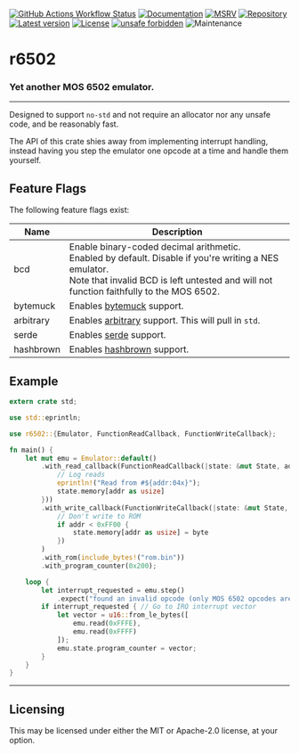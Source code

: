 [![GitHub Actions Workflow Status](https://img.shields.io/github/actions/workflow/status/balt-dev/r6502/.github%2Fworkflows%2Frust.yml?branch=trunk&style=flat&label=tests)](https://github.com/balt-dev/r6502/actions/)
[![Documentation](https://docs.rs/r6502/badge.svg)](https://docs.rs/r6502)
[![MSRV](https://img.shields.io/badge/MSRV-1.66.1-gold)](https://gist.github.com/alexheretic/d1e98d8433b602e57f5d0a9637927e0c)
[![Repository](https://img.shields.io/badge/-GitHub-%23181717?style=flat&logo=github&labelColor=%23555555&color=%23181717)](https://github.com/balt-dev/r6502)
[![Latest version](https://img.shields.io/crates/v/r6502.svg)](https://crates.io/crates/r6502)
[![License](https://img.shields.io/crates/l/r6502.svg)](https://github.com/balt-dev/r6502/blob/trunk/LICENSE-MIT)
[![unsafe forbidden](https://img.shields.io/badge/unsafe-forbidden-success.svg)](https://github.com/rust-secure-code/safety-dance/)
![Maintenance](https://img.shields.io/maintenance/as-is/2024?color=gold)
# r6502

### Yet another MOS 6502 emulator.
  
---  

Designed to support `no-std` and not require an allocator nor any unsafe code, and be reasonably fast.

The API of this crate shies away from implementing interrupt handling,   
instead having you step the emulator one opcode at a time and handle them yourself.

## Feature Flags
The following feature flags exist:  

| Name      | Description                                                                                                                                                                                                 |  
|-----------|-------------------------------------------------------------------------------------------------------------------------------------------------------------------------------------------------------------|  
| bcd       | Enable binary-coded decimal arithmetic.<br/>Enabled by default. Disable if you're writing a NES emulator.<br/>Note that invalid BCD is left untested and will not function faithfully to the MOS 6502.      |  
| bytemuck  | Enables [bytemuck](https://docs.rs/bytemuck/) support.                                                                                                                                                      |  
| arbitrary | Enables [arbitrary](https://docs.rs/arbitrary/) support. This will pull in `std`.                                                                                                                           |  
| serde     | Enables [serde](https://docs.rs/serde) support.                                                                                                                                                             |  
| hashbrown | Enables [hashbrown](https://docs.rs/hashbrown) support.                                                                                                                                                     |

## Example
```rust ignore  
extern crate std;

use std::eprintln;

use r6502::{Emulator, FunctionReadCallback, FunctionWriteCallback};

fn main() {
    let mut emu = Emulator::default()
        .with_read_callback(FunctionReadCallback(|state: &mut State, addr| {
            // Log reads  
            eprintln!("Read from #${addr:04x}");
            state.memory[addr as usize]
        }))
        .with_write_callback(FunctionWriteCallback(|state: &mut State, addr, byte|
            // Don't write to ROM 
            if addr < 0xFF00 {
                state.memory[addr as usize] = byte
            })
        )
        .with_rom(include_bytes!("rom.bin"))
        .with_program_counter(0x200);

    loop {
        let interrupt_requested = emu.step()
            .expect("found an invalid opcode (only MOS 6502 opcodes are supported)");
        if interrupt_requested { // Go to IRQ interrupt vector 
            let vector = u16::from_le_bytes([
                emu.read(0xFFFE),
                emu.read(0xFFFF)
            ]);
            emu.state.program_counter = vector;
        }
    }
}
```

---
## Licensing

This may be licensed under either the MIT or Apache-2.0 license, at your option.
